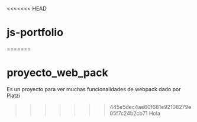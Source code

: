 <<<<<<< HEAD
# js-portfolio
=======
# proyecto_web_pack
Es un proyecto para ver muchas funcionalidades de webpack dado por Platzi
>>>>>>> 445e5dec4ae60f681e92108279e05f7c24b2cb71
 Hola
 